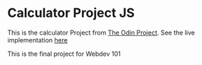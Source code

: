 # Calculator Project JS

This is the calculator Project from  [The Odin Project](https://www.theodinproject.com/lessons/calculator).
See the live implementation [here](https://animeshry.github.io/TOP-Calc/)

This is the final project for Webdev 101
